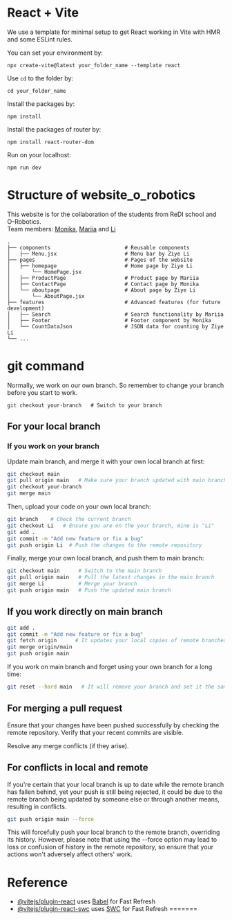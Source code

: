 # React + Vite

We use a template for minimal setup to get React working in Vite with HMR and some ESLint rules.

You can set your environment by:
```
npx create-vite@latest your_folder_name --template react
```


Use `cd` to the folder by:
```
cd your_folder_name
```

Install the packages by:
```
npm install
```
Install the packages of router by:
```
npm install react-router-dom
```
Run on your localhost:
```
npm run dev
```

# Structure of website_o_robotics
This website is for the collaboration of the students from ReDI school and O-Robotics.
<br/>
Team members: [Monika](https://github.com/MMonikaFirst), [Mariia](https://github.com/mariiaipatova) and [Li](https://github.com/Liziye725)

```
.
├── components                        # Reusable components
│   ├── Menu.jsx                      # Menu bar by Ziye Li
├── pages                             # Pages of the website
│   ├── homepage                      # Home page by Ziye Li
│       └── HomePage.jsx
│   ├── ProductPage                   # Product page by Mariia
│   ├── ContactPage                   # Contact page by Monika
│   └── aboutpage                     # About page by Ziye Li
│       └── AboutPage.jsx
├── features                          # Advanced features (for future development)
│   ├── Search                        # Search functionality by Mariia
│   ├── Footer                        # Footer component by Monika
│   └── CountDataJson                 # JSON data for counting by Ziye Li
└── ...

```

# git command
Normally, we work on our own branch. So remember to change your branch before you start to work.
```
git checkout your-branch   # Switch to your branch
```

## For your local branch
### If you work on your branch
Update main branch, and merge it with your own local branch at first:
```bash
git checkout main
git pull origin main   # Make sure your branch updated with main branch
git checkout your-branch
git merge main
```
Then, upload your code on your own local branch:
```bash
git branch    # Check the current branch
git checkout Li   # Ensure you are on the your branch, mine is "Li"
git add .
git commit -m "Add new feature or fix a bug"
git push origin Li  # Push the changes to the remote repository
```
Finally, merge your own local branch, and push them to main branch:
```bash
git checkout main      # Switch to the main branch
git pull origin main   # Pull the latest changes in the main branch
git merge Li           # Merge your branch
git push origin main   # Push the updated main branch
```

## If you work directly on main branch
```bash
git add .
git commit -m "Add new feature or fix a bug"
git fetch origin      # It updates your local copies of remote branches but doesn't merge them into your local branches or modify your working directory.
git merge origin/main
git push origin main
```

If you work on main branch and forget using your own branch for a long time:
```bash
git reset --hard main   # It will remove your branch and set it the same as main branch
```

## For merging a pull request
Ensure that your changes have been pushed successfully by checking the remote repository. Verify that your recent commits are visible. 

Resolve any merge conflicts (if they arise).


## For conflicts in local and remote

If you're certain that your local branch is up to date while the remote branch has fallen behind, yet your push is still being rejected, it could be due to the remote branch being updated by someone else or through another means, resulting in conflicts.

```bash
git push origin main --force
```
This will forcefully push your local branch to the remote branch, overriding its history. However, please note that using the --force option may lead to loss or confusion of history in the remote repository, so ensure that your actions won't adversely affect others' work.
# Reference

- [@vitejs/plugin-react](https://github.com/vitejs/vite-plugin-react/blob/main/packages/plugin-react/README.md) uses [Babel](https://babeljs.io/) for Fast Refresh
- [@vitejs/plugin-react-swc](https://github.com/vitejs/vite-plugin-react-swc) uses [SWC](https://swc.rs/) for Fast Refresh
=======
>>>>>>> 
